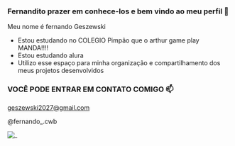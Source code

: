 ### Fernandito prazer em conhece-los e bem vindo ao meu perfil 🖤

Meu nome é fernando Geszewski

- Estou estudando no COLEGIO Pimpão que o arthur game play MANDA!!!!
- Estou estudando alura
- Utilizo esse espaço para minha organização e compartilhamento dos meus projetos desenvolvidos

### VOCÊ PODE ENTRAR EM CONTATO COMIGO 📫
 
geszewski2027@gmail.com

@fernando_.cwb

![_](https://media1.tenor.com/m/opEBWw0uddoAAAAC/umm.gif)
